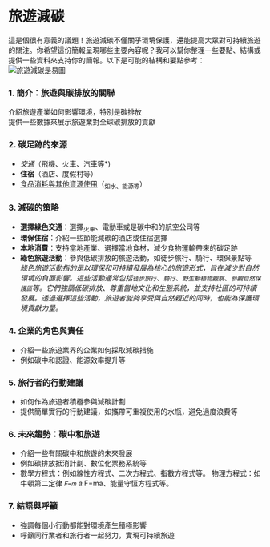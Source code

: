 # 旅遊減碳
這是個很有意義的議題！旅遊減碳不僅關乎環境保護，還能提高大眾對可持續旅遊的關注。你希望這份簡報呈現哪些主要內容呢？我可以幫你整理一些要點、結構或提供一些資料來支持你的簡報。以下是可能的結構和要點參考：
![旅遊減碳是易圖](/)
### 1. **簡介：旅遊與碳排放的關聯**
   介紹旅遊產業如何影響環境，特別是碳排放\
   提供一些數據來展示旅遊業對全球碳排放的貢獻

### 2. **碳足跡的來源**
   - *交通*（飛機、火車、汽車等\*)
   - **住宿**（酒店、度假村等）
   - <ins>食品消耗與其他資源使用</ins>（<sub>如水、能源等</sub>）
   
### 3. **減碳的策略**
   - **選擇綠色交通**：選擇<sub>火車</sub>、電動車或是碳中和的航空公司等
   - **環保住宿**：介紹一些節能減碳的酒店或住宿選擇
   - **本地消費**：支持當地產業、選擇當地食材，減少食物運輸帶來的碳足跡
   - **綠色旅遊活動**：參與低碳排放的旅遊活動，如徒步旅行、騎行、環保景點等\
     *綠色旅遊活動指的是以環保和可持續發展為核心的旅遊形式，旨在減少對自然環境的負面影響。這些活動通常包括`徒步旅行`、`騎行`、`野生動植物觀察`、`參觀自然保護區`等。它們強調低碳排放、尊重當地文化和生態系統，並支持社區的可持續發展。透過選擇這些活動，旅遊者能夠享受與自然親近的同時，也能為保護環境貢獻力量。*

### 4. **企業的角色與責任**
   - 介紹一些旅遊業界的企業如何採取減碳措施
   - 例如碳中和認證、能源效率提升等

### 5. **旅行者的行動建議**
   - 如何作為旅遊者積極參與減碳計劃
   - 提供簡單實行的行動建議，如攜帶可重複使用的水瓶，避免過度浪費等

### 6. **未來趨勢：碳中和旅遊**
   - 介紹一些有關碳中和旅遊的未來發展
   - 例如碳排放抵消計劃、數位化票務系統等
   - 數學方程式：例如線性方程式、二次方程式、指數方程式等。
物理方程式：如牛頓第二定律 
```𝐹=𝑚```
𝑎
F=ma、能量守恆方程式等。

### 7. **結語與呼籲**
   - 強調每個小行動都能對環境產生積極影響
   - 呼籲同行業者和旅行者一起努力，實現可持續旅遊

